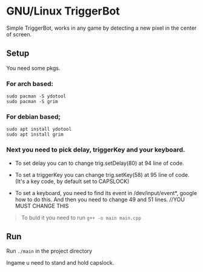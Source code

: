 # GNU/Linux TriggerBot

Simple TriggerBot, works in any game by detecting a new pixel in the center of screen.

## Setup
You need some pkgs.

### For arch based:
```
sudo pacman -S ydotool
sudo pacman -S grim
```

### For debian based;
```
sudo apt install ydotool
sudo apt install grim
```

### Next you need to pick delay, triggerKey and your keyboard.

* To set delay you can to change trig.setDelay(80) at 94 line of code.

* To set a triggerKey you can change trig.setKey(58) at 95 line of code. (It's a key code, by default set to CAPSLOCK)

* To set a keyboard, you need to find its event in /dev/input/event*, google how to do this. And then you need to change 49 and 51 lines. //YOU MUST CHANGE THIS

> To buld it you need to run `g++ -o main main.cpp` 

## Run 

Run `./main` in the project directory

Ingame u need to stand and hold capslock.

